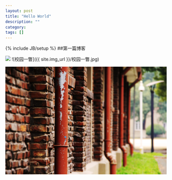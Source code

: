 ```yaml
---
layout: post
title: "Hello World"
description: ""
category: 
tags: []
---
```

{% include JB/setup %}
##第一篇博客

![](http://jeremybai.github.com/images/校园一瞥.jpg)
![校园一瞥]({{ site.img_url }}/校园一瞥.jpg)  

![校园一瞥](/images/校园一瞥.jpg "Optional title")